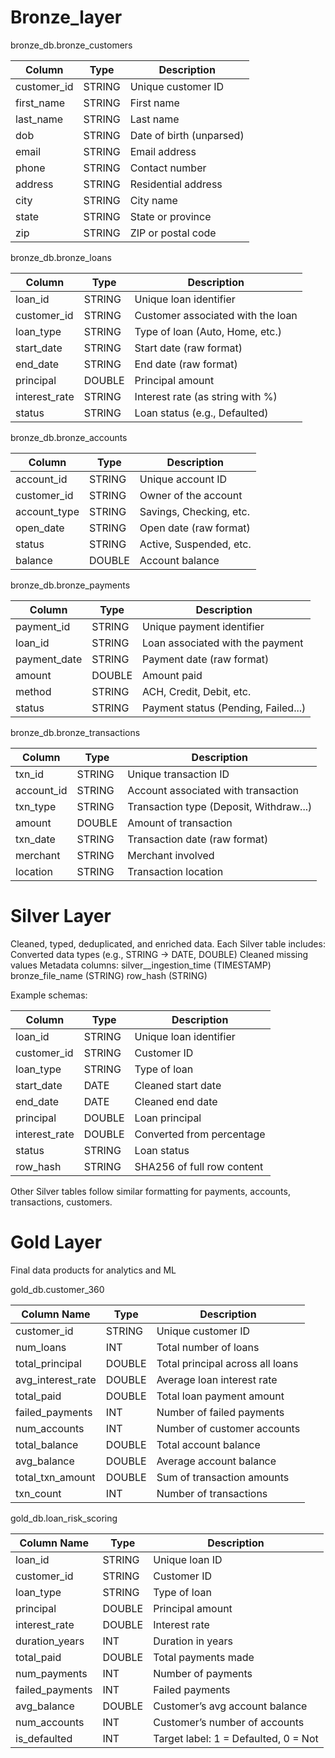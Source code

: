 # Bronze_layer

bronze_db.bronze_customers

| Column       | Type   | Description              |
| ------------ | ------ | ------------------------ |
| customer\_id | STRING | Unique customer ID       |
| first\_name  | STRING | First name               |
| last\_name   | STRING | Last name                |
| dob          | STRING | Date of birth (unparsed) |
| email        | STRING | Email address            |
| phone        | STRING | Contact number           |
| address      | STRING | Residential address      |
| city         | STRING | City name                |
| state        | STRING | State or province        |
| zip          | STRING | ZIP or postal code       |

bronze_db.bronze_loans

| Column         | Type   | Description                       |
| -------------- | ------ | --------------------------------- |
| loan\_id       | STRING | Unique loan identifier            |
| customer\_id   | STRING | Customer associated with the loan |
| loan\_type     | STRING | Type of loan (Auto, Home, etc.)   |
| start\_date    | STRING | Start date (raw format)           |
| end\_date      | STRING | End date (raw format)             |
| principal      | DOUBLE | Principal amount                  |
| interest\_rate | STRING | Interest rate (as string with %)  |
| status         | STRING | Loan status (e.g., Defaulted)     |

bronze_db.bronze_accounts

| Column        | Type   | Description             |
| ------------- | ------ | ----------------------- |
| account\_id   | STRING | Unique account ID       |
| customer\_id  | STRING | Owner of the account    |
| account\_type | STRING | Savings, Checking, etc. |
| open\_date    | STRING | Open date (raw format)  |
| status        | STRING | Active, Suspended, etc. |
| balance       | DOUBLE | Account balance         |

bronze_db.bronze_payments

| Column        | Type   | Description                         |
| ------------- | ------ | ----------------------------------- |
| payment\_id   | STRING | Unique payment identifier           |
| loan\_id      | STRING | Loan associated with the payment    |
| payment\_date | STRING | Payment date (raw format)           |
| amount        | DOUBLE | Amount paid                         |
| method        | STRING | ACH, Credit, Debit, etc.            |
| status        | STRING | Payment status (Pending, Failed...) |

bronze_db.bronze_transactions

| Column      | Type   | Description                              |
| ----------- | ------ | ---------------------------------------- |
| txn\_id     | STRING | Unique transaction ID                    |
| account\_id | STRING | Account associated with transaction      |
| txn\_type   | STRING | Transaction type (Deposit, Withdraw\...) |
| amount      | DOUBLE | Amount of transaction                    |
| txn\_date   | STRING | Transaction date (raw format)            |
| merchant    | STRING | Merchant involved                        |
| location    | STRING | Transaction location                     |


# Silver Layer
Cleaned, typed, deduplicated, and enriched data.
Each Silver table includes:
Converted data types (e.g., STRING → DATE, DOUBLE)
Cleaned missing values
Metadata columns:
    silver_<domain>_ingestion_time (TIMESTAMP)
    bronze_file_name (STRING)
    row_hash (STRING)

Example schemas:

| Column         | Type   | Description                |
| -------------- | ------ | -------------------------- |
| loan\_id       | STRING | Unique loan identifier     |
| customer\_id   | STRING | Customer ID                |
| loan\_type     | STRING | Type of loan               |
| start\_date    | DATE   | Cleaned start date         |
| end\_date      | DATE   | Cleaned end date           |
| principal      | DOUBLE | Loan principal             |
| interest\_rate | DOUBLE | Converted from percentage  |
| status         | STRING | Loan status                |
| row\_hash      | STRING | SHA256 of full row content |


Other Silver tables follow similar formatting for payments, accounts, transactions, customers.

# Gold Layer

Final data products for analytics and ML

gold_db.customer_360

| Column Name         | Type   | Description                      |
| ------------------- | ------ | -------------------------------- |
| customer\_id        | STRING | Unique customer ID               |
| num\_loans          | INT    | Total number of loans            |
| total\_principal    | DOUBLE | Total principal across all loans |
| avg\_interest\_rate | DOUBLE | Average loan interest rate       |
| total\_paid         | DOUBLE | Total loan payment amount        |
| failed\_payments    | INT    | Number of failed payments        |
| num\_accounts       | INT    | Number of customer accounts      |
| total\_balance      | DOUBLE | Total account balance            |
| avg\_balance        | DOUBLE | Average account balance          |
| total\_txn\_amount  | DOUBLE | Sum of transaction amounts       |
| txn\_count          | INT    | Number of transactions           |

gold_db.loan_risk_scoring

| Column Name      | Type   | Description                          |
| ---------------- | ------ | ------------------------------------ |
| loan\_id         | STRING | Unique loan ID                       |
| customer\_id     | STRING | Customer ID                          |
| loan\_type       | STRING | Type of loan                         |
| principal        | DOUBLE | Principal amount                     |
| interest\_rate   | DOUBLE | Interest rate                        |
| duration\_years  | INT    | Duration in years                    |
| total\_paid      | DOUBLE | Total payments made                  |
| num\_payments    | INT    | Number of payments                   |
| failed\_payments | INT    | Failed payments                      |
| avg\_balance     | DOUBLE | Customer’s avg account balance       |
| num\_accounts    | INT    | Customer’s number of accounts        |
| is\_defaulted    | INT    | Target label: 1 = Defaulted, 0 = Not |
